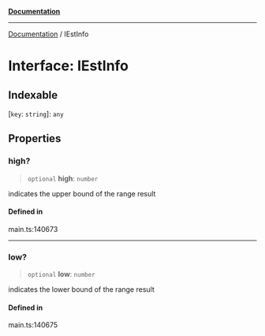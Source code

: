 [**Documentation**](../README.md)

***

[Documentation](../README.md) / IEstInfo

# Interface: IEstInfo

## Indexable

 \[`key`: `string`\]: `any`

## Properties

### high?

> `optional` **high**: `number`

indicates the upper bound of the range result

#### Defined in

main.ts:140673

***

### low?

> `optional` **low**: `number`

indicates the lower bound of the range result

#### Defined in

main.ts:140675
